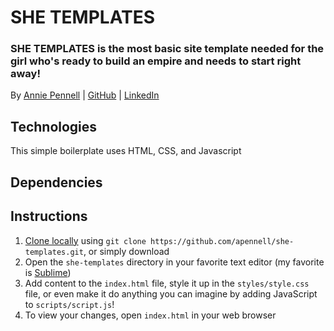 # SHE TEMPLATES

### **SHE TEMPLATES** is the most basic site template needed for the girl who's ready to build an empire and needs to start right away!

By [Annie Pennell](http://anniepennell.com/) | [GitHub](https://github.com/apennell) | [LinkedIn](https://www.linkedin.com/in/anniepennell/)

## Technologies

This simple boilerplate uses HTML, CSS, and Javascript

## Dependencies

## Instructions

1. [Clone locally](https://git-scm.com/book/en/v2/Git-Basics-Getting-a-Git-Repository) using `git clone https://github.com/apennell/she-templates.git`, or simply download
2. Open the `she-templates` directory in your favorite text editor (my favorite is [Sublime](https://www.sublimetext.com/3))
3. Add content to the `index.html` file, style it up in the `styles/style.css` file, or even make it do anything you can imagine by adding JavaScript to `scripts/script.js`!
4. To view your changes, open `index.html` in your web browser
